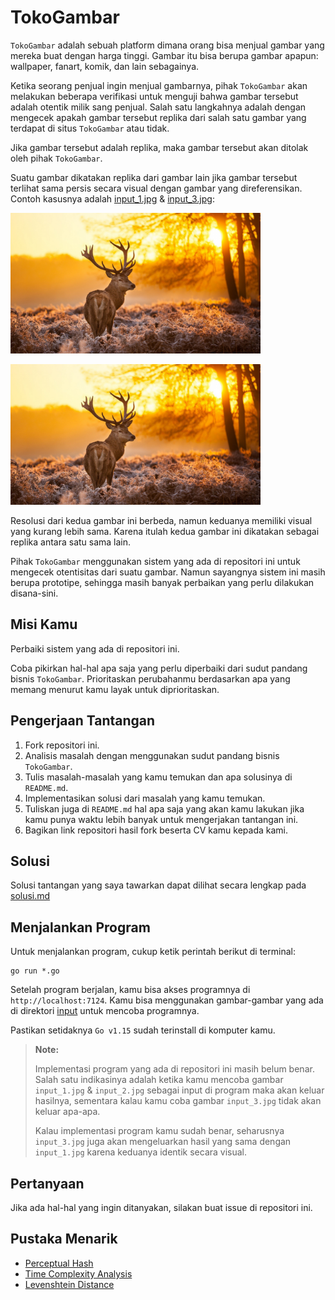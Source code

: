 # TokoGambar

`TokoGambar` adalah sebuah platform dimana orang bisa menjual gambar yang mereka buat dengan harga tinggi. Gambar itu bisa berupa gambar apapun: wallpaper, fanart, komik, dan lain sebagainya.

Ketika seorang penjual ingin menjual gambarnya, pihak `TokoGambar` akan melakukan beberapa verifikasi untuk menguji bahwa gambar tersebut adalah otentik milik sang penjual. Salah satu langkahnya adalah dengan mengecek apakah gambar tersebut replika dari salah satu gambar yang terdapat di situs `TokoGambar` atau tidak.

Jika gambar tersebut adalah replika, maka gambar tersebut akan ditolak oleh pihak `TokoGambar`.

Suatu gambar dikatakan replika dari gambar lain jika gambar tersebut terlihat sama persis secara visual dengan gambar yang direferensikan. Contoh kasusnya adalah [input_1.jpg](./static/input/input_1.jpg) & [input_3.jpg](./static/input/input_3.jpg):

[<img src="./static/input/input_1.jpg" width="400"/>](./static/input/input_1.jpg) 

[<img src="./static/input/input_3.jpg" width="400"/>](./static/input/input_3.jpg)

Resolusi dari kedua gambar ini berbeda, namun keduanya memiliki visual yang kurang lebih sama. Karena itulah kedua gambar ini dikatakan sebagai replika antara satu sama lain.

Pihak `TokoGambar` menggunakan sistem yang ada di repositori ini untuk mengecek otentisitas dari suatu gambar. Namun sayangnya sistem ini masih berupa prototipe, sehingga masih banyak perbaikan yang perlu dilakukan disana-sini.

## Misi Kamu

Perbaiki sistem yang ada di repositori ini.

Coba pikirkan hal-hal apa saja yang perlu diperbaiki dari sudut pandang bisnis `TokoGambar`. Prioritaskan perubahanmu berdasarkan apa yang memang menurut kamu layak untuk diprioritaskan.

## Pengerjaan Tantangan

1. Fork repositori ini.
2. Analisis masalah dengan menggunakan sudut pandang bisnis `TokoGambar`.
3. Tulis masalah-masalah yang kamu temukan dan apa solusinya di `README.md`.
4. Implementasikan solusi dari masalah yang kamu temukan.
5. Tuliskan juga di `README.md` hal apa saja yang akan kamu lakukan jika kamu punya waktu lebih banyak untuk mengerjakan tantangan ini.
6. Bagikan link repositori hasil fork beserta CV kamu kepada kami.

## Solusi

Solusi tantangan yang saya tawarkan dapat dilihat secara lengkap pada [solusi.md](./solusi.md)

## Menjalankan Program

Untuk menjalankan program, cukup ketik perintah berikut di terminal:

```
go run *.go
```

Setelah program berjalan, kamu bisa akses programnya di `http://localhost:7124`. Kamu bisa menggunakan gambar-gambar yang ada di direktori [input](./input) untuk mencoba programnya.

Pastikan setidaknya `Go v1.15` sudah terinstall di komputer kamu.

> **Note:**
>
> Implementasi program yang ada di repositori ini masih belum benar. Salah satu indikasinya adalah ketika kamu mencoba gambar `input_1.jpg` & `input_2.jpg` sebagai input di program maka akan keluar hasilnya, sementara kalau kamu coba gambar `input_3.jpg` tidak akan keluar apa-apa.
>
> Kalau implementasi program kamu sudah benar, seharusnya `input_3.jpg` juga akan mengeluarkan hasil yang sama dengan `input_1.jpg` karena keduanya identik secara visual.

## Pertanyaan

Jika ada hal-hal yang ingin ditanyakan, silakan buat issue di repositori ini.

## Pustaka Menarik

- [Perceptual Hash](http://www.hackerfactor.com/blog/index.php?/archives/432-Looks-Like-It.html)
- [Time Complexity Analysis](https://www.youtube.com/watch?v=fZc3ijGM0aM)
- [Levenshtein Distance](https://en.wikipedia.org/wiki/Levenshtein_distance)